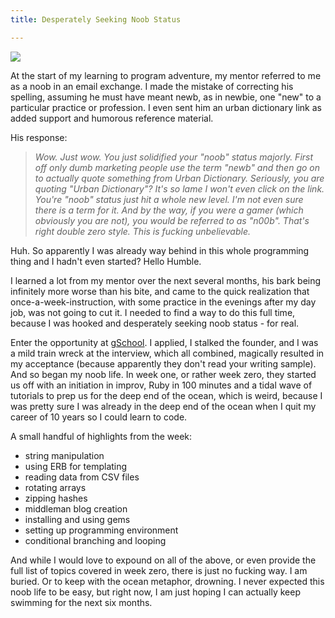 ```yaml
---
title: Desperately Seeking Noob Status

---
```

![](./noob-nerd.png)

At the start of my learning to program adventure, my mentor referred to
me as a noob in an email exchange. I made the mistake of
correcting his spelling, assuming he must have meant newb, as in newbie,
one "new" to a particular practice or profession. I even sent him an urban dictionary
link as added support and humorous reference material. 

His response: 

>*Wow. Just wow. You just solidified your "noob" status majorly. First off
>only dumb marketing people use the term "newb" and then go on to
>actually quote something from Urban Dictionary. Seriously, you are
>quoting "Urban Dictionary"? It's so lame I won't even click on the link.
>You're "noob" status just hit a whole new level. I'm not even sure there
>is a term for it. And by the way, if you were a gamer (which obviously
>you are not), you would be referred to as "n00b". That's right double
>zero style. This is fucking unbelievable.*

Huh. So apparently I was already way behind in this whole programming
thing and I hadn't even started? Hello Humble.

I learned a lot from my mentor over the next several months, his bark
being infinitely more worse than his bite, and came to the quick
realization that once-a-week-instruction, with some practice in the
evenings after my day job, was not going to cut it. I needed to find a way
to do this full time, because I was hooked and desperately seeking noob
status - for real.

Enter the opportunity at [gSchool](http://www.gschool.it/). I applied, I stalked the founder, and
I was a mild train wreck at the interview, which all combined, magically resulted
in my acceptance (because apparently they don't read your writing
sample). And so began my noob life. In week one, or rather week zero,
they started us off with an initiation in improv, Ruby in 100 minutes and a
tidal wave of tutorials to prep us for the deep end of the ocean, which
is weird, because I was pretty sure I was already in the deep end of the
ocean when I quit my career of 10 years so I could learn to code.

A small handful of highlights from the week:   
+  string manipulation  
+  using ERB for templating  
+  reading data from CSV files  
+  rotating arrays  
+  zipping hashes  
+  middleman blog creation  
+  installing and using gems  
+  setting up programming environment  
+  conditional branching and looping  

And while I would love to expound on all of the above, or even provide
the full list of topics covered in week zero, there is just no
fucking way. I am buried. Or to keep with the ocean metaphor,
drowning. I never expected this noob life to be easy, but right now, I
am just hoping I can actually keep swimming for the next six months.

